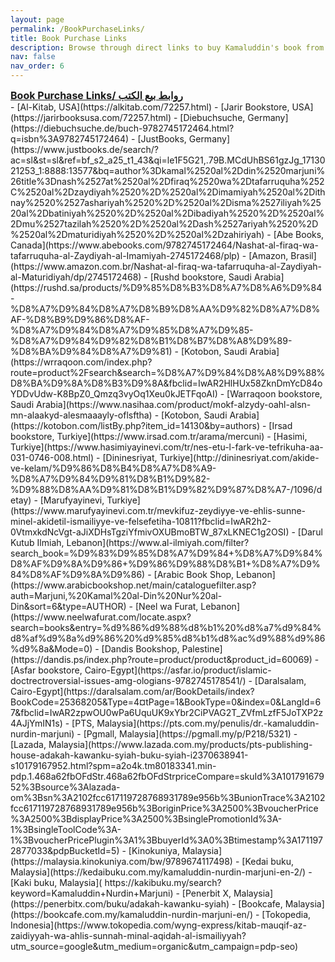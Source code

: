 ```yaml
---
layout: page
permalink: /BookPurchaseLinks/
title: Book Purchase Links
description: Browse through direct links to buy Kamaluddin's book from different online retailers.
nav: false
nav_order: 6
---
```


<div style="font-size: 1.0rem; font-weight: bold; text-decoration: underline;">
Book Purchase Links/ روابط بيع الكتب
</div>
- [Al-Kitab, USA](https://alkitab.com/72257.html)
- [Jarir Bookstore, USA](https://jarirbooksusa.com/72257.html)
- [Diebuchsuche, Germany](https://diebuchsuche.de/buch-9782745172464.html?q=isbn%3A9782745172464)
- [JustBooks, Germany](https://www.justbooks.de/search/?ac=sl&st=sl&ref=bf_s2_a25_t1_43&qi=le1F5G21,.79B.MCdUhBS61gzJg_1713021253_1:8888:13577&bq=author%3Dkamal%2520al%2Ddin%2520marjuni%26title%3Dnash%2527at%2520al%2Dfiraq%2520wa%2Dtafarruquha%252C%2520al%2Dzaydiyah%2520%2D%2520al%2Dimamiyah%2520al%2Dithnay%2520%2527ashariyah%2520%2D%2520al%2Disma%2527iliyah%2520al%2Dbatiniyah%2520%2D%2520al%2Dibadiyah%2520%2D%2520al%2Dmu%2527tazilah%2520%2D%2520al%2Dash%2527ariyah%2520%2D%2520al%2Dmaturidiyah%2520%2D%2520al%2Dzahiriyah)
- [Abe Books, Canada](https://www.abebooks.com/9782745172464/Nashat-al-firaq-wa-tafarruquha-al-Zaydiyah-al-Imamiyah-2745172468/plp)
- [Amazon, Brasil](https://www.amazon.com.br/Nashat-al-firaq-wa-tafarruquha-al-Zaydiyah-al-Maturidiyah/dp/2745172468)
- [Rushd bookstore, Saudi Arabia](https://rushd.sa/products/%D9%85%D8%B3%D8%A7%D8%A6%D9%84-%D8%A7%D9%84%D8%A7%D8%B9%D8%AA%D9%82%D8%A7%D8%AF-%D8%B9%D9%86%D8%AF-%D8%A7%D9%84%D8%A7%D9%85%D8%A7%D9%85-%D8%A7%D9%84%D9%82%D8%B1%D8%B7%D8%A8%D9%89-%D8%BA%D9%84%D8%A7%D9%81)
- [Kotobon, Saudi Arabia](https://wrraqoon.com/index.php?route=product%2Fsearch&search=%D8%A7%D9%84%D8%A8%D9%88%D8%BA%D9%8A%D8%B3%D9%8A&fbclid=IwAR2HlHUx58ZknDmYcD84oYDDvUdw-K8BpZ0_Qmzq3vyOq1Xeu0kJETFqoAI)
- [Warraqoon bookstore, Saudi Arabia](https://www.nasihaa.com/product/mokf-alzydy-oahl-alsn-mn-alaakyd-alesmaaayly-oflsftha)
- [Kotobon, Saudi Arabia](https://kotobon.com/listBy.php?item_id=14130&by=authors)
- [Irsad bookstore, Turkiye](https://www.irsad.com.tr/arama/mercuni)
- [Hasimi, Turkiye](https://www.hasimiyayinevi.com/tr/nes-etu-l-fark-ve-tefrikuha-aa-031-0746-008.html)
- [Dininesriyat, Turkiye](http://dininesriyat.com/akide-ve-kelam/%D9%86%D8%B4%D8%A7%D8%A9-%D8%A7%D9%84%D9%81%D8%B1%D9%82-%D9%88%D8%AA%D9%81%D8%B1%D9%82%D9%87%D8%A7-/1096/detay)
- [Marufyayinevi, Turkiye](https://www.marufyayinevi.com.tr/mevkifuz-zeydiyye-ve-ehlis-sunne-minel-akidetil-ismailiyye-ve-felsefetiha-10811?fbclid=IwAR2h2-0VtmxkdNcVgt-aJiXDHsTgziYfmivOXUBmoBTW_87xLKNEC1g2OSI)
- [Darul Kutub Ilmiah, Lebanon](https://www.al-ilmiyah.com/filter?search_book=%D9%83%D9%85%D8%A7%D9%84+%D8%A7%D9%84%D8%AF%D9%8A%D9%86+%D9%86%D9%88%D8%B1+%D8%A7%D9%84%D8%AF%D9%8A%D9%86)
- [Arabic Book Shop, Lebanon](https://www.arabicbookshop.net/main/cataloguefilter.asp?auth=Marjuni,%20Kamal%20al-Din%20Nur%20al-Din&sort=6&type=AUTHOR)
- [Neel wa Furat, Lebanon](https://www.neelwafurat.com/locate.aspx?search=books&entry=%d9%86%d9%88%d8%b1%20%d8%a7%d9%84%d8%af%d9%8a%d9%86%20%d9%85%d8%b1%d8%ac%d9%88%d9%86%d9%8a&Mode=0)
- [Dandis Bookshop, Palestine](https://dandis.ps/index.php?route=product/product&product_id=60069)
- [Asfar bookstore, Cairo-Egypt](https://asfar.io/product/islamic-doctrectroversial-issues-amg-ologians-9782745178541/)
- [Daralsalam, Cairo-Egypt](https://daralsalam.com/ar/BookDetails/index?BookCode=25368205&Type=4&currentPage=1&BookType=0&index=0&LangId=67&fbclid=IwAR2zpwOU0wPa6UquUK9xYbr2CiPVAG2T_ZVfmLzfF5JoTXP2z4AJjYmIN1s)
- [PTS, Malaysia](https://pts.com.my/penulis/dr.-kamaluddin-nurdin-marjuni)
- [Pgmall, Malaysia](https://pgmall.my/p/P218/5321)
- [Lazada, Malaysia](https://www.lazada.com.my/products/pts-publishing-house-adakah-kawanku-syiah-buku-syiah-i2370638941-s10179167952.html?spm=a2o4k.tm80183341.min-pdp.1.468a62fbOFdStr.468a62fbOFdStrpriceCompare=skuId%3A10179167952%3Bsource%3Alazada-om%3Bsn%3A2102fcc617119728768931789e956b%3BunionTrace%3A2102fcc617119728768931789e956b%3BoriginPrice%3A2500%3BvoucherPrice%3A2500%3BdisplayPrice%3A2500%3BsinglePromotionId%3A-1%3BsingleToolCode%3A-1%3BvoucherPricePlugin%3A1%3BbuyerId%3A0%3Btimestamp%3A1711972877033&pdpBucketId=5)
- [Kinokuniya, Malaysia](https://malaysia.kinokuniya.com/bw/9789674117498)
- [Kedai buku, Malaysia](https://kedaibuku.com.my/kamaluddin-nurdin-marjuni-en-2/)
- [Kaki buku, Malaysia]( https://kakibuku.my/search?keyword=Kamaluddin+Nurdin+Marjuni)
- [Penerbit X, Malaysia](https://penerbitx.com/buku/adakah-kawanku-syiah)
- [Bookcafe, Malaysia](https://bookcafe.com.my/kamaluddin-nurdin-marjuni-en/)
- [Tokopedia, Indonesia](https://www.tokopedia.com/wyng-express/kitab-mauqif-az-zaidiyyah-wa-ahlis-sunnah-minal-aqidah-al-ismailiyyah?utm_source=google&utm_medium=organic&utm_campaign=pdp-seo)
